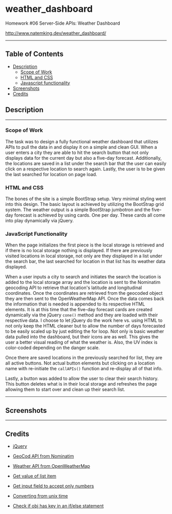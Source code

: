 # weather_dashboard
Homework #06 Server-Side APIs: Weather Dashboard

http://www.natemking.dev/weather_dashboard/

---

## Table of Contents
 * [Description](#description)
    + [Scope of Work](#scope-of-work)
    + [HTML and CSS](#html-and-css)
    + [Javascript functionality](#javascript-functionality)
  * [Screenshots](#screenshots)
  * [Credits](#credits)

## Description
---
### Scope of Work
The task was to design a fully functional weather dashboard that utilizes APIs to pull the data in and display it on a simple and clean GUI. When a user enters a city they are able to hit the search button that not only displays data for the current day but also a five-day forecast. Additionally, the locations are saved in a list under the search bar that the user can easily click on a respective location to search again. Lastly, the user is to be given the last searched for location on page load. 

### HTML and CSS
The bones of the site is a simple BootStrap setup. Very minimal styling went into this design. The basic layout is achieved by utilizing the BootStrap grid system. The weather output is a simple BootStrap jumbotron and the five-day forecast is achieved by using cards. One per day. These cards all come into play dynamically via jQuery. 

### JavaScript Functionality
When the page initializes the first piece is the local storage is retrieved and if there is no local storage nothing is displayed. If there are previously visited locations in local storage, not only are they displayed in a list under the search bar, the last searched for location in that list has its weather data displayed. 

When a user inputs a city to search and initiates the search the location is added to the local storage array and the location is sent to the Nominatim geocoding API to retrieve that location's latitude and longitudinal coordinates. Once the coordinates are retrieved from the geocoded object they are then sent to the OpenWeatherMap API. Once the data comes back the information that is needed is appended to its respective HTML elements. It is at this time that the five-day forecast cards are created dynamically via the jQuery `cone()` method and they are loaded with their respective data. I choose to let jQuery do the work here vs. using HTML to not only keep the HTML cleaner but to allow the number of days forecasted to be easily scaled up by just editing the for loop. Not only is basic weather data pulled into the dashboard, but their icons are as well. This gives the user a better visual reading of what the weather is. Also, the UV index is color-coded depending on the danger scale. 

Once there are saved locations in the previously searched for list, they are all active buttons. Not actual button elements but clicking on a location name with re-initiate the `callAPIs()` function and re-display all of that info. 

Lastly, a button was added to allow the user to clear their search history. This button deletes what is in their local storage and refreshes the page allowing them to start over and clean up their search list.
 

---

## Screenshots

<!-- <summary><strong>Work Day Planner</strong></summary>
<br>


![workday planner day add entries](./assets/images/screenshots/work_day_planner_add.gif?raw=true)
<br>
_add entries_
<br>

![workday planner clear schedule](./assets/images/screenshots/work_day_planner_clear.gif?raw=true)
<br>
_clear schedule_
<br>

![workday planner hour change](./assets/images/screenshots/work_day_planner_hour_change.gif?raw=true)
<br>
_hour change_
<br>

![workday planner day change](./assets/images/screenshots/work_day_planner_day_change.gif?raw=true)
<br>
_day change_
<br> -->

---

## Credits

* [jQuery](https://jquery.com/)

* [GeoCod API from Nominatim](https://nominatim.org/)

* [Weather API from OpenWeatherMap](https://openweathermap.org/)

* [Get value of list item](https://stackoverflow.com/questions/5548827/get-value-of-list-item-with-jqueryp)

* [Get input field to accept only numbers](https://stackoverflow.com/questions/19508183/how-to-force-input-to-only-allow-alpha-letters)

* [Converting from unix time](https://www.codegrepper.com/code-examples/delphi/jquery+convert+unix+timestamp+to+date)

* [Check if obj has key in an if/else statement](https://stackoverflow.com/questions/455338/how-do-i-check-if-an-object-has-a-key-in-javascript)
